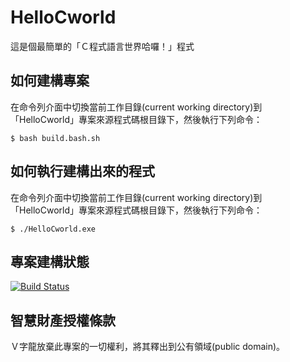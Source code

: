 # HelloCworld
這是個最簡單的「Ｃ程式語言世界哈囉！」程式

## 如何建構專案
在命令列介面中切換當前工作目錄(current working directory)到「HelloCworld」專案來源程式碼根目錄下，然後執行下列命令：
```
$ bash build.bash.sh
```

## 如何執行建構出來的程式
在命令列介面中切換當前工作目錄(current working directory)到「HelloCworld」專案來源程式碼根目錄下，然後執行下列命令：
```
$ ./HelloCworld.exe
```

## 專案建構狀態
[![Build Status](https://travis-ci.org/Vdragon/HelloCworld.svg)](https://travis-ci.org/Vdragon/HelloCworld)

## 智慧財產授權條款
Ｖ字龍放棄此專案的一切權利，將其釋出到公有領域(public domain)。

